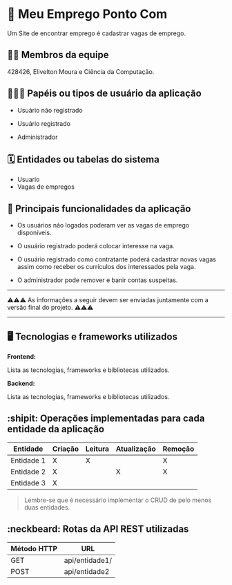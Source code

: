 # :checkered_flag: Meu Emprego Ponto Com 

Um Site de encontrar emprego é cadastrar vagas de emprego. 

## :technologist: Membros da equipe

428426, Elivelton Moura e Ciência da Computação.

## :people_holding_hands: Papéis ou tipos de usuário da aplicação

- Usuário não registrado

- Usuário registrado

- Administrador

## :spiral_calendar: Entidades ou tabelas do sistema

* Usuario
* Vagas de empregos

## :triangular_flag_on_post:	 Principais funcionalidades da aplicação

* Os usuários não logados poderam ver as vagas de emprego  disponíveis.

* O usuário registrado poderá colocar interesse na vaga.

* O usuário registrado como contratante poderá cadastrar novas vagas assim como receber os currículos dos interessados pela vaga.

* O administrador pode remover e banir contas suspeitas.



----

:warning::warning::warning: As informações a seguir devem ser enviadas juntamente com a versão final do projeto. :warning::warning::warning:


----

## :desktop_computer: Tecnologias e frameworks utilizados

**Frontend:**

Lista as tecnologias, frameworks e bibliotecas utilizados.

**Backend:**

Lista as tecnologias, frameworks e bibliotecas utilizados.


## :shipit: Operações implementadas para cada entidade da aplicação


| Entidade| Criação | Leitura | Atualização | Remoção |
| --- | --- | --- | --- | --- |
| Entidade 1 | X |  X  |  | X |
| Entidade 2 | X |    |  X | X |
| Entidade 3 | X |    |  |  |

> Lembre-se que é necessário implementar o CRUD de pelo menos duas entidades.

## :neckbeard: Rotas da API REST utilizadas

| Método HTTP | URL |
| --- | --- |
| GET | api/entidade1/|
| POST | api/entidade2 |
